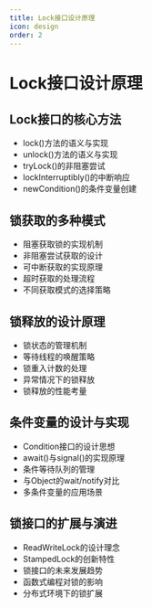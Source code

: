 ```yaml
---
title: Lock接口设计原理
icon: design
order: 2
---
```


# Lock接口设计原理

## Lock接口的核心方法

- lock()方法的语义与实现
- unlock()方法的语义与实现
- tryLock()的非阻塞尝试
- lockInterruptibly()的中断响应
- newCondition()的条件变量创建

## 锁获取的多种模式

- 阻塞获取锁的实现机制
- 非阻塞尝试获取的设计
- 可中断获取的实现原理
- 超时获取的处理流程
- 不同获取模式的选择策略

## 锁释放的设计原理

- 锁状态的管理机制
- 等待线程的唤醒策略
- 锁重入计数的处理
- 异常情况下的锁释放
- 锁释放的性能考量

## 条件变量的设计与实现

- Condition接口的设计思想
- await()与signal()的实现原理
- 条件等待队列的管理
- 与Object的wait/notify对比
- 多条件变量的应用场景

## 锁接口的扩展与演进

- ReadWriteLock的设计理念
- StampedLock的创新特性
- 锁接口的未来发展趋势
- 函数式编程对锁的影响
- 分布式环境下的锁扩展

